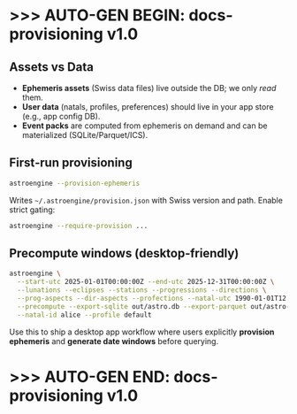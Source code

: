 # >>> AUTO-GEN BEGIN: docs-provisioning v1.0
## Assets vs Data
- **Ephemeris assets** (Swiss data files) live outside the DB; we only *read* them.
- **User data** (natals, profiles, preferences) should live in your app store (e.g., app config DB).
- **Event packs** are computed from ephemeris on demand and can be materialized (SQLite/Parquet/ICS).

## First‑run provisioning
```bash
astroengine --provision-ephemeris
```

Writes `~/.astroengine/provision.json` with Swiss version and path. Enable strict gating:

```bash
astroengine --require-provision ...
```

## Precompute windows (desktop‑friendly)

```bash
astroengine \
  --start-utc 2025-01-01T00:00:00Z --end-utc 2025-12-31T00:00:00Z \
  --lunations --eclipses --stations --progressions --directions \
  --prog-aspects --dir-aspects --profections --natal-utc 1990-01-01T12:00:00Z --lat 40.7128 --lon -74.0060 \
  --precompute --export-sqlite out/astro.db --export-parquet out/astro-2025.parquet \
  --natal-id alice --profile default
```

Use this to ship a desktop app workflow where users explicitly **provision ephemeris** and **generate date windows** before querying.

# >>> AUTO-GEN END: docs-provisioning v1.0

